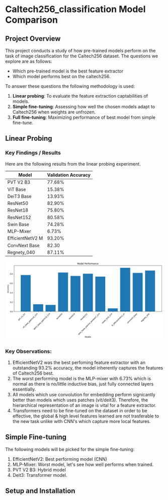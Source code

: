 # Caltech256_classification Model Comparison

## Project Overview

This project conducts a study of how pre-trained models perform on the task of image classification for the Caltech256 dataset. The questions we explore are as follows:

 - Which pre-trained model is the best feature extractor
 - Which model performs best on the caltech256.

To answer these questions the following methodology is used:

1.  **Linear probing**: To evaluate the feature extraction captabilities of models.
2.  **Simple fine-tuning**: Assessing how well the chosen models adapt to Caltech256 when weights are unfrozen.
3.  **Full fine-tuning**: Maximizing performance of best model from simple fine-tune.

## Linear Probing 

### Key Findings / Results

Here are the following results from the linear probing experiment.

 Model | Validation Accuracy |
|-------|--------------------------|
| PVT V2 B3 | 77.68% |
| ViT Base | 15.38% |
| DeiT3 Base | 13.93% |
| ResNet50 | 82.90% |
| ResNet18 | 75.80% |
| ResNet152 | 80.58% |
| Swin Base | 74.28% |
| MLP-Mixer | 6.73%  |
| EfficientNetV2 M  | 93.20%|
| ConvNext Base | 82.30 |
| Regnety_040 | 87.11% |

![Model Performance Comparison](./linear_probe/lp_results/model_acc_comparison.png)

### Key Observations:

1. EfficientNetV2 was the best perfoming feature extractor with an outstanding 93.2% accuracy, the model inherently captures the features of Caltech256 best.
2. The worst performing model is the MLP-mixer with 6.73% which is normal as there is no/little inductive bias, just fully connected layers essentially.
3.  All models which use convolution for embedding  perform signicantly better than models which uses patches (vit/deit3). Therefore, the hierarchical representation of an image is vital for a feature extractor.
4. Transformers need to be fine-tuned on the dataset in order to be effective, the global & high level features learned are not trasferable to the new task unlike with CNN's which capture more local features.

## Simple Fine-tuning

The following models will be picked for the simple fine-tuning: 

1. EfficientNetV2: Best performing model (CNN)
2. MLP-Mixer: Worst model, let's see how well performs when trained.
3. PVT V2 B3: Hybrid model
4. Deit3: Transformer model.


## Setup and Installation 




